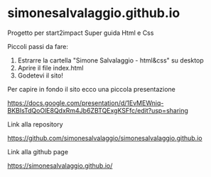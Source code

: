 # simonesalvalaggio.github.io
Progetto per start2impact 
Super guida Html e Css

Piccoli passi da fare:

1) Estrarre la cartella "Simone Salvalaggio - html&css" su desktop
2) Aprire il file index.html 
3) Godetevi il sito!


Per capire in fondo il sito ecco una piccola presentazione

https://docs.google.com/presentation/d/1EvMEWniq-BKBIsTdQoOlE8QdxRm4Jb6ZBTQExgKSFfc/edit?usp=sharing

Link alla repository

https://github.com/simonesalvalaggio/simonesalvalaggio.github.io

Link alla github page

https://simonesalvalaggio.github.io/
